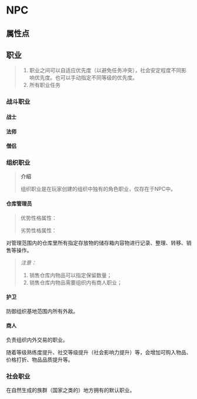 # NPC

## 属性点



## 职业

> 1. 职业之间可以自适应优先度（以避免任务冲突），社会安定程度不同影响优先度。也可以手动指定不同等级的优先度。
> 2. 所有职业任务

### 战斗职业

#### 战士



#### 法师

#### 僧侣

### 组织职业

> **介绍**
>
> 组织职业是在玩家创建的组织中独有的角色职业，仅存在于NPC中。

#### 仓库管理员

> 优势性格属性：
>
> 劣势性格属性：

对管理范围内的仓库里所有指定存放物的储存箱内容物进行记录、整理、转移、销售等操作。

> *注意：*
>
> 1. 销售仓库内物品可以指定保留数量；
> 2. 销售仓库内物品需要组织内有商人职业；

#### 护卫

防御组织基地范围内所有外敌。

#### 商人

负责组织内外交易的职业。

随着等级熟练度提升、社交等级提升（社会影响力提升）等，会增加可购入物品、 价格打折、物品品质提升等。

### 社会职业

在自然生成的族群（国家之类的）地方拥有的默认职业。